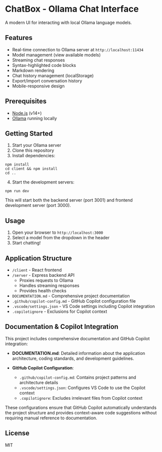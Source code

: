 # ChatBox - Ollama Chat Interface

A modern UI for interacting with local Ollama language models.

## Features

- Real-time connection to Ollama server at `http://localhost:11434`
- Model management (view available models)
- Streaming chat responses
- Syntax-highlighted code blocks
- Markdown rendering
- Chat history management (localStorage)
- Export/import conversation history
- Mobile-responsive design

## Prerequisites

- [Node.js](https://nodejs.org) (v14+)
- [Ollama](https://ollama.ai) running locally

## Getting Started

1. Start your Ollama server
2. Clone this repository
3. Install dependencies:

```
npm install
cd client && npm install
cd ..
```

4. Start the development servers:

```
npm run dev
```

This will start both the backend server (port 3001) and frontend development server (port 3000).

## Usage

1. Open your browser to `http://localhost:3000`
2. Select a model from the dropdown in the header
3. Start chatting!

## Application Structure

- `/client` - React frontend
- `/server` - Express backend API
  - Proxies requests to Ollama
  - Handles streaming responses
  - Provides health checks
- `DOCUMENTATION.md` - Comprehensive project documentation
- `.github/copilot-config.md` - GitHub Copilot configuration file
- `.vscode/settings.json` - VS Code settings including Copilot integration
- `.copilotignore` - Exclusions for Copilot context

## Documentation & Copilot Integration

This project includes comprehensive documentation and GitHub Copilot integration:

- **DOCUMENTATION.md**: Detailed information about the application architecture, coding standards, and development guidelines.

- **GitHub Copilot Configuration**: 
  - `.github/copilot-config.md`: Contains project patterns and architecture details
  - `.vscode/settings.json`: Configures VS Code to use the Copilot context
  - `.copilotignore`: Excludes irrelevant files from Copilot context

These configurations ensure that GitHub Copilot automatically understands the project structure and provides context-aware code suggestions without requiring manual reference to documentation.

## License

MIT
